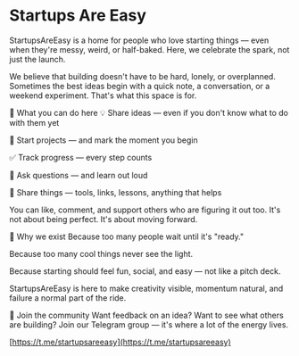 # Startups Are Easy

StartupsAreEasy is a home for people who love starting things — even when they're messy, weird, or half-baked. Here, we celebrate the spark, not just the launch.

We believe that building doesn't have to be hard, lonely, or overplanned. Sometimes the best ideas begin with a quick note, a conversation, or a weekend experiment. That's what this space is for.

🚀 What you can do here
💡 Share ideas — even if you don't know what to do with them yet

🚀 Start projects — and mark the moment you begin

✅ Track progress — every step counts

🙋 Ask questions — and learn out loud

📢 Share things — tools, links, lessons, anything that helps

You can like, comment, and support others who are figuring it out too. It's not about being perfect. It's about moving forward.

🤝 Why we exist
Because too many people wait until it's "ready."

Because too many cool things never see the light.

Because starting should feel fun, social, and easy — not like a pitch deck.

StartupsAreEasy is here to make creativity visible, momentum natural, and failure a normal part of the ride.

💬 Join the community
Want feedback on an idea? Want to see what others are building? Join our Telegram group — it's where a lot of the energy lives.

[https://t.me/startupsareeasy](https://t.me/startupsareeasy)
